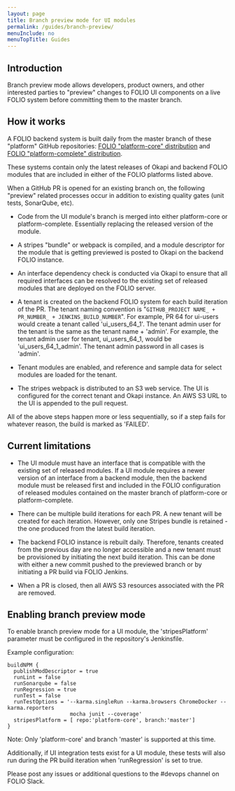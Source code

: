 ```yaml
---
layout: page
title: Branch preview mode for UI modules
permalink: /guides/branch-preview/
menuInclude: no
menuTopTitle: Guides
---
```


## Introduction

Branch preview mode allows developers, product owners, and other interested parties to "preview"
changes to FOLIO UI components on a live FOLIO system before committing them to the master
branch.

## How it works

A FOLIO backend system is built daily from the master branch of these "platform"
GitHub repositories:
[FOLIO "platform-core" distribution](https://github.com/folio-org/platform-core) and
[FOLIO "platform-complete" distribution](https://github.com/folio-org/platform-complete).

These systems contain only the latest releases of Okapi and backend FOLIO modules that are
included in either of the FOLIO platforms listed above.

When a GitHub PR is opened for an existing branch on,  the following "preview" related
processes occur in addition to existing quality gates (unit tests, SonarQube, etc).

* Code from the UI module's branch is merged into either platform-core or platform-complete.
Essentially replacing the released version of the module.

* A stripes "bundle" or webpack is compiled, and a module descriptor for the module that
is getting previewed is posted to Okapi on the backend FOLIO instance.

* An interface dependency check is conducted via Okapi to ensure that all required interfaces
can be resolved to the existing set of released modules that are deployed on the FOLIO server.

* A tenant is created on the backend FOLIO system for each build iteration of the PR. The tenant
naming convention is "`GITHUB_PROJECT NAME_ + PR_NUMBER_ + JENKINS_BUILD_NUMBER`".
For example, PR 64 for ui-users would create a tenant called 'ui_users_64_1'.  The tenant
admin user for the tenant is the same as the tenant name + 'admin'.  For example, the tenant
admin user for tenant, ui_users_64_1, would be 'ui_users_64_1_admin'.  The tenant admin password
in all cases is 'admin'.

* Tenant modules are enabled, and reference and sample data for select modules are loaded
for the tenant.

* The stripes webpack is distributed to an S3 web service.
The UI is configured for the correct tenant and Okapi instance.
An AWS S3 URL to the UI is appended to the pull request.

All of the above steps happen more or less sequentially, so if a step fails for whatever reason, the
build is marked as 'FAILED'.

## Current limitations

* The UI module must have an interface that is compatible with the existing set of released
modules. If a UI module requires a newer version of an interface from a backend
module, then the backend module must be released first and included in the FOLIO configuration of
released modules contained on the master branch of platform-core or platform-complete.

* There can be multiple build iterations for each PR.  A new tenant will be created for each
iteration. However, only one Stripes bundle is retained - the one produced from the
latest build iteration.

* The backend FOLIO instance is rebuilt daily.  Therefore, tenants created from the previous
day are no longer accessible and a new tenant must be provisioned by initiating the next
build iteration.  This can be done with either a new commit pushed to the previewed branch or
by initiating a PR build via FOLIO Jenkins.

* When a PR is closed, then all AWS S3 resources associated with the PR are removed.

## Enabling branch preview mode

To enable branch preview mode for a UI module,  the 'stripesPlatform' parameter must
be configured in the repository's Jenkinsfile.

Example configuration:

    buildNPM {
      publishModDescriptor = true
      runLint = false
      runSonarqube = false
      runRegression = true
      runTest = false
      runTestOptions = '--karma.singleRun --karma.browsers ChromeDocker --karma.reporters
                        mocha junit --coverage'
      stripesPlatform = [ repo:'platform-core', branch:'master']
    }

Note: Only 'platform-core' and branch 'master'  is supported at this time.

Additionally, if UI integration tests exist for a UI module,  these tests will also
run during the PR build iteration when 'runRegression' is set to true.

Please post any issues or additional questions to the #devops channel on FOLIO Slack.

